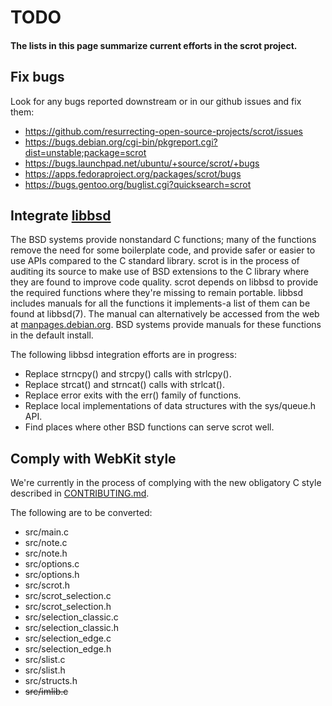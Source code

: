 # TODO

#### The lists in this page summarize current efforts in the scrot project.

## Fix bugs

Look for any bugs reported downstream or in our github issues and fix them:
- https://github.com/resurrecting-open-source-projects/scrot/issues
- https://bugs.debian.org/cgi-bin/pkgreport.cgi?dist=unstable;package=scrot
- https://bugs.launchpad.net/ubuntu/+source/scrot/+bugs
- https://apps.fedoraproject.org/packages/scrot/bugs
- https://bugs.gentoo.org/buglist.cgi?quicksearch=scrot

## Integrate [libbsd](https://libbsd.freedesktop.org/wiki/)

The BSD systems provide nonstandard C functions; many of the functions remove
the need for some boilerplate code, and provide safer or easier to use APIs
compared to the C standard library.
scrot is in the process of auditing its source to make use of BSD extensions
to the C library where they are found to improve code quality. scrot depends on
libbsd to provide the required functions where they're missing to remain
portable. libbsd includes manuals for all the functions it implements-a list of
them can be found at libbsd(7). The manual can alternatively be accessed from
the web at [manpages.debian.org](https://manpages.debian.org/unstable/libbsd-dev/libbsd.7.en.html).
BSD systems provide manuals for these functions in the default install.

The following libbsd integration efforts are in progress:
- Replace strncpy() and strcpy() calls with strlcpy().
- Replace strcat() and strncat() calls with strlcat().
- Replace error exits with the err() family of functions.
- Replace local implementations of data structures with the sys/queue.h API.
- Find places where other BSD functions can serve scrot well.

## Comply with WebKit style
We're currently in the process of complying with the new obligatory C style
described in [CONTRIBUTING.md](CONTRIBUTING.md).

The following are to be converted:
- src/main.c
- src/note.c
- src/note.h
- src/options.c
- src/options.h
- src/scrot.h
- src/scrot_selection.c
- src/scrot_selection.h
- src/selection_classic.c
- src/selection_classic.h
- src/selection_edge.c
- src/selection_edge.h
- src/slist.c
- src/slist.h
- src/structs.h
- ~~src/imlib.c~~
